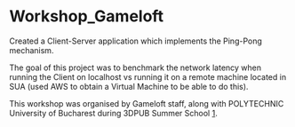 # Workshop_Gameloft

Created a Client-Server application which implements the Ping-Pong mechanism.

The goal of this project was to benchmark the network latency when running the Client on localhost vs running it on a remote machine located in SUA (used AWS to obtain a Virtual Machine to be able to do this).

This workshop was organised by Gameloft staff, along with POLYTECHNIC University of Bucharest during 3DPUB Summer School [1].

[1]: https://3d.upb.ro/pub/
